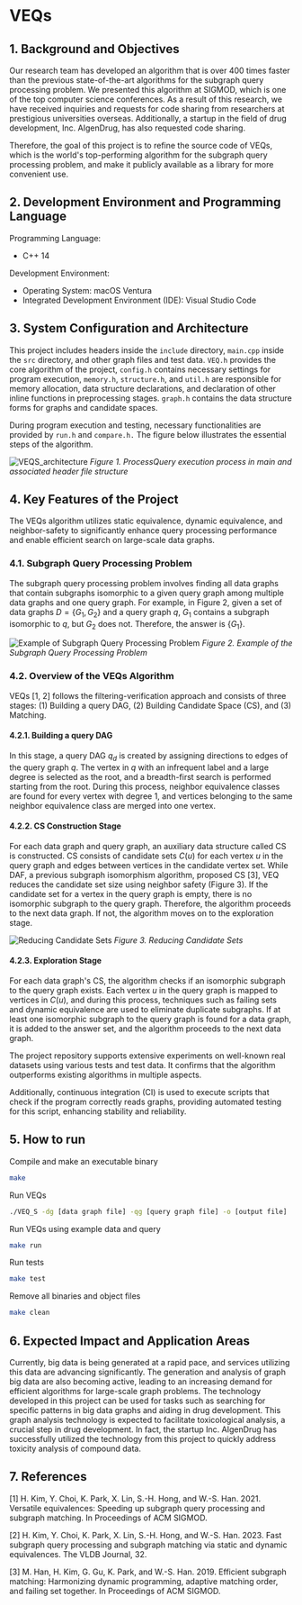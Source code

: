 # VEQs
## 1. Background and Objectives
Our research team has developed an algorithm that is over 400 times faster than the previous state-of-the-art algorithms for the subgraph query processing problem. We presented this algorithm at SIGMOD, which is one of the top computer science conferences. As a result of this research, we have received inquiries and requests for code sharing from researchers at prestigious universities overseas. Additionally, a startup in the field of drug development, Inc. AIgenDrug, has also requested code sharing.  
  
Therefore, the goal of this project is to refine the source code of VEQs, which is the world's top-performing algorithm for the subgraph query processing problem, and make it publicly available as a library for more convenient use.

## 2. Development Environment and Programming Language
Programming Language:
- C++ 14

Development Environment:
- Operating System: macOS Ventura
- Integrated Development Environment (IDE): Visual Studio Code

## 3. System Configuration and Architecture
This project includes headers inside the `include` directory, `main.cpp` inside the `src` directory, and other graph files and test data. `VEQ.h` provides the core algorithm of the project, `config.h` contains necessary settings for program execution, `memory.h`, `structure.h`, and `util.h` are responsible for memory allocation, data structure declarations, and declaration of other inline functions in preprocessing stages. `graph.h` contains the data structure forms for graphs and candidate spaces.

During program execution and testing, necessary functionalities are provided by `run.h` and `compare.h.` The figure below illustrates the essential steps of the algorithm.

![VEQS_architecture](https://github.com/SNUCSE-CTA/VEQ_S/assets/69783927/88921009-f343-40d2-a0d2-e9d64ca05e5c)
*Figure 1. ProcessQuery execution process in main and associated header file structure*

## 4. Key Features of the Project
The VEQs algorithm utilizes static equivalence, dynamic equivalence, and neighbor-safety to significantly enhance query processing performance and enable efficient search on large-scale data graphs.

### 4.1. Subgraph Query Processing Problem
The subgraph query processing problem involves finding all data graphs that contain subgraphs isomorphic to a given query graph among multiple data graphs and one query graph. For example, in Figure 2, given a set of data graphs $D=\{G_1, G_2\}$ and a query graph $q$, $G_1$ contains a subgraph isomorphic to $q$, but $G_2$ does not. Therefore, the answer is $\{G_1\}$.

![Example of Subgraph Query Processing Problem](https://github.com/SNUCSE-CTA/VEQ_S/assets/69783927/d3de2e66-08d2-4241-a2a0-712317177b2d)
*Figure 2. Example of the Subgraph Query Processing Problem*

### 4.2. Overview of the VEQs Algorithm
VEQs [1, 2] follows the filtering-verification approach and consists of three stages: (1) Building a query DAG, (2) Building Candidate Space (CS), and (3) Matching.

#### 4.2.1. Building a query DAG
In this stage, a query DAG $q_d$ is created by assigning directions to edges of the query graph $q$. The vertex in $q$ with an infrequent label and a large degree is selected as the root, and a breadth-first search is performed starting from the root. During this process, neighbor equivalence classes are found for every vertex with degree 1, and vertices belonging to the same neighbor equivalence class are merged into one vertex.

#### 4.2.2. CS Construction Stage
For each data graph and query graph, an auxiliary data structure called CS is constructed. CS consists of candidate sets $C(u)$ for each vertex $u$ in the query graph and edges between vertices in the candidate vertex set. While DAF, a previous subgraph isomorphism algorithm, proposed CS [3], VEQ reduces the candidate set size using neighbor safety (Figure 3). If the candidate set for a vertex in the query graph is empty, there is no isomorphic subgraph to the query graph. Therefore, the algorithm proceeds to the next data graph. If not, the algorithm moves on to the exploration stage.

![Reducing Candidate Sets](https://github.com/SNUCSE-CTA/VEQ_S/assets/69783927/d8e8d1fa-5633-41fa-abca-c4d78fd4c974)
*Figure 3. Reducing Candidate Sets*

#### 4.2.3. Exploration Stage
For each data graph's CS, the algorithm checks if an isomorphic subgraph to the query graph exists. Each vertex $u$ in the query graph is mapped to vertices in $C(u)$, and during this process, techniques such as failing sets and dynamic equivalence are used to eliminate duplicate subgraphs. If at least one isomorphic subgraph to the query graph is found for a data graph, it is added to the answer set, and the algorithm proceeds to the next data graph.

The project repository supports extensive experiments on well-known real datasets using various tests and test data. It confirms that the algorithm outperforms existing algorithms in multiple aspects.

Additionally, continuous integration (CI) is used to execute scripts that check if the program correctly reads graphs, providing automated testing for this script, enhancing stability and reliability.

## 5. How to run
Compile and make an executable binary
```bash
make
```
Run VEQs
```bash
./VEQ_S -dg [data graph file] -qg [query graph file] -o [output file]
```
Run VEQs using example data and query
```bash
make run
```
Run tests
```bash
make test
```
Remove all binaries and object files
```bash
make clean
```
## 6. Expected Impact and Application Areas
Currently, big data is being generated at a rapid pace, and services utilizing this data are advancing significantly. The generation and analysis of graph big data are also becoming active, leading to an increasing demand for efficient algorithms for large-scale graph problems. The technology developed in this project can be used for tasks such as searching for specific patterns in big data graphs and aiding in drug development. This graph analysis technology is expected to facilitate toxicological analysis, a crucial step in drug development. In fact, the startup Inc. AIgenDrug has successfully utilized the technology from this project to quickly address toxicity analysis of compound data.

## 7. References
[1] H. Kim, Y. Choi, K. Park, X. Lin, S.-H. Hong, and W.-S. Han. 2021. Versatile equivalences: Speeding up subgraph query processing and subgraph matching. In Proceedings of ACM SIGMOD.

[2] H. Kim, Y. Choi, K. Park, X. Lin, S.-H. Hong, and W.-S. Han. 2023. Fast subgraph query processing and subgraph matching via static and dynamic equivalences. The VLDB Journal, 32.

[3] M. Han, H. Kim, G. Gu, K. Park, and W.-S. Han. 2019. Efficient subgraph matching: Harmonizing dynamic programming, adaptive matching order, and failing set together. In Proceedings of ACM SIGMOD.
